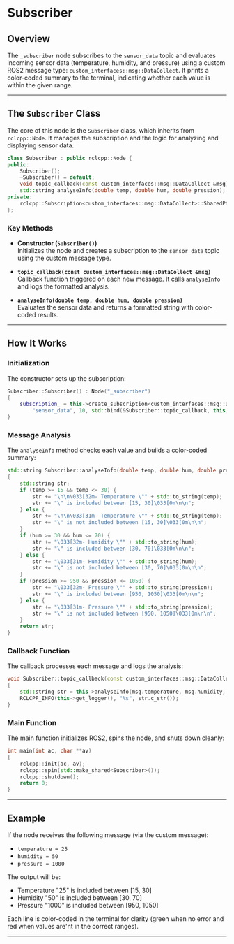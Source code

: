 # Subscriber

## Overview

The `_subscriber` node subscribes to the `sensor_data` topic and evaluates incoming sensor data (temperature, humidity, and pressure) using a custom ROS2 message type: `custom_interfaces::msg::DataCollect`. It prints a color-coded summary to the terminal, indicating whether each value is within the given range.

---

## The `Subscriber` Class

The core of this node is the `Subscriber` class, which inherits from `rclcpp::Node`. It manages the subscription and the logic for analyzing and displaying sensor data.

```cpp
class Subscriber : public rclcpp::Node {
public:
    Subscriber();
    ~Subscriber() = default;
    void topic_callback(const custom_interfaces::msg::DataCollect &msg);
    std::string analyseInfo(double temp, double hum, double pression);
private:
    rclcpp::Subscription<custom_interfaces::msg::DataCollect>::SharedPtr subscription_;
};
```

### Key Methods

- **Constructor (`Subscriber()`)**  
  Initializes the node and creates a subscription to the `sensor_data` topic using the custom message type.

- **`topic_callback(const custom_interfaces::msg::DataCollect &msg)`**  
  Callback function triggered on each new message. It calls `analyseInfo` and logs the formatted analysis.

- **`analyseInfo(double temp, double hum, double pression)`**  
  Evaluates the sensor data and returns a formatted string with color-coded results.

---

## How It Works

### Initialization

The constructor sets up the subscription:

```cpp
Subscriber::Subscriber() : Node("_subscriber")
{
    subscription_ = this->create_subscription<custom_interfaces::msg::DataCollect>(
        "sensor_data", 10, std::bind(&Subscriber::topic_callback, this, _1));
}
```

### Message Analysis

The `analyseInfo` method checks each value and builds a color-coded summary:

```cpp
std::string Subscriber::analyseInfo(double temp, double hum, double pression)
{
    std::string str;
    if (temp >= 15 && temp <= 30) {
        str += "\n\n\033[32m- Temperature \"" + std::to_string(temp);
        str += "\" is included between [15, 30]\033[0m\n\n";
    } else {
        str += "\n\n\033[31m- Temperature \"" + std::to_string(temp);
        str += "\" is not included between [15, 30]\033[0m\n\n";
    }
    if (hum >= 30 && hum <= 70) {
        str += "\033[32m- Humidity \"" + std::to_string(hum);
        str += "\" is included between [30, 70]\033[0m\n\n";
    } else {
        str += "\033[31m- Humidity \"" + std::to_string(hum);
        str += "\" is not included between [30, 70]\033[0m\n\n";
    }
    if (pression >= 950 && pression <= 1050) {
        str += "\033[32m- Pressure \"" + std::to_string(pression);
        str += "\" is included between [950, 1050]\033[0m\n\n";
    } else {
        str += "\033[31m- Pressure \"" + std::to_string(pression);
        str += "\" is not included between [950, 1050]\033[0m\n\n";
    }
    return str;
}
```

### Callback Function

The callback processes each message and logs the analysis:

```cpp
void Subscriber::topic_callback(const custom_interfaces::msg::DataCollect &msg)
{
    std::string str = this->analyseInfo(msg.temperature, msg.humidity, msg.pressure);
    RCLCPP_INFO(this->get_logger(), "%s", str.c_str());
}
```

### Main Function

The main function initializes ROS2, spins the node, and shuts down cleanly:

```cpp
int main(int ac, char **av)
{
    rclcpp::init(ac, av);
    rclcpp::spin(std::make_shared<Subscriber>());
    rclcpp::shutdown();
    return 0;
}
```

---

## Example

If the node receives the following message (via the custom message):

- `temperature = 25`
- `humidity = 50`
- `pressure = 1000`

The output will be:

- Temperature "25" is included between [15, 30]
- Humidity "50" is included between [30, 70]
- Pressure "1000" is included between [950, 1050]

Each line is color-coded in the terminal for clarity (green when no error and red when values are'nt in the correct ranges).

---
